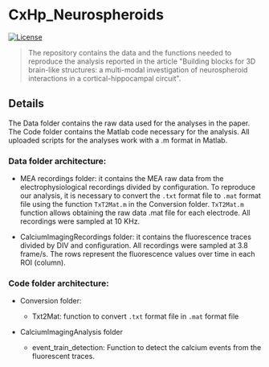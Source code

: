# CxHp_Neurospheroids

[![License](https://img.shields.io/badge/license-MIT-blue.svg)](https://github.com/ScreenNeuroPharm/CxHp_Neurospheroids/blob/master/LICENSE)

> The repository contains the data and the functions needed to reproduce the analysis reported in the article "Building blocks for 3D brain-like structures: a multi-modal investigation of neurospheroid interactions in a cortical-hippocampal circuit".

## Details
The Data folder contains the raw data used for the analyses in the paper.
The Code folder contains the Matlab code necessary for the analysis. All uploaded scripts for the analyses work with a .m format in Matlab. 

### Data folder architecture:
- MEA recordings folder: it contains the MEA raw data from the electrophysiological recordings divided by configuration. To reproduce our analysis, it is necessary to convert the ```.txt``` format file to ```.mat``` format file using the function ```TxT2Mat.m``` in the Conversion folder. ```TxT2Mat.m``` function allows obtaining the raw data .mat file for each electrode.  All recordings were sampled at 10 KHz.

- CalciumImagingRecordings folder: it contains the fluorescence traces divided by DIV and configuration.  All recordings were sampled at 3.8 frame/s. The rows represent the fluorescence values over time in each ROI (column).

### Code folder architecture:
- Conversion folder:
    * Txt2Mat: function to convert ```.txt``` format file in ```.mat``` format file
      
- CalciumImagingAnalysis folder
    * event_train_detection: Function to detect the calcium events from the fluorescent traces.

